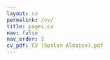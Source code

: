 ```yaml
---
layout: cv
permalink: /cv/
title: pages.cv
nav: false
nav_order: 2
cv_pdf: CV (Soslan Aldatov).pdf
---
```

